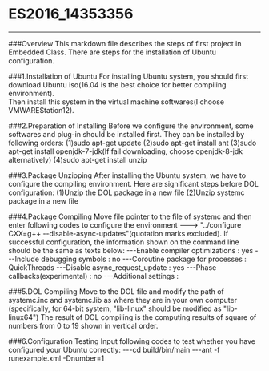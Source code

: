 # ES2016_14353356

***
###Overview
    This markdown file describes the steps of first project in Embedded Class. 
    There are steps for the installation of Ubuntu configuration.
    
###1.Installation of Ubuntu
    For installing Ubuntu system, you should first download Ubuntu iso(16.04 is the best choice for better compiling environment).   
    Then install this system in the virtual machine softwares(I choose VMWAREStation12).  
    
###2.Preparation of Installing
    Before we configure the environment, some softwares and plug-in should be installed first. 
    They can be installed by following orders:
    (1)sudo apt-get update
    (2)sudo apt-get install ant
    (3)sudo apt-get install openjdk-7-jdk(If fail downloading, choose openjdk-8-jdk alternatively)
    (4)sudo apt-get install unzip

###3.Package Unzipping
    After installing the Ubuntu system, we have to configure the compiling environment. 
    Here are significant steps before DOL configuration:
    (1)Unzip the DOL package in a new file
    (2)Unzip systemc package in a new file

###4.Package Compiling
    Move file pointer to the file of systemc and then enter following codes to configure the environment 
    ---> "../configure CXX=g++ --disable-async-updates"(quotation marks excluded). 
    If successful configuration, the information shown on the command line should be the same as texts below:
    ---Enable compiler optimizations : yes
    ---Include debugging symbols     : no
    ---Coroutine package for processes : QuickThreads
    ---Disable async_request_update  : yes
    ---Phase callbacks(experimental) : no
    ---Additional settings     :
    
###5.DOL Compiling
    Move to the DOL file and modify the path of systemc.inc and systemc.lib as where they are in your own computer      
    (specifically, for 64-bit system, "lib-linux" should be modified as "lib-linux64")
    The result of DOL compiling is the computing results of square of numbers from 0 to 19 shown in vertical order.
    
###6.Configuration Testing
    Input following codes to test whether you have configured your Ubuntu correctly:
    ---cd build/bin/main
    ---ant -f runexample.xml -Dnumber=1
